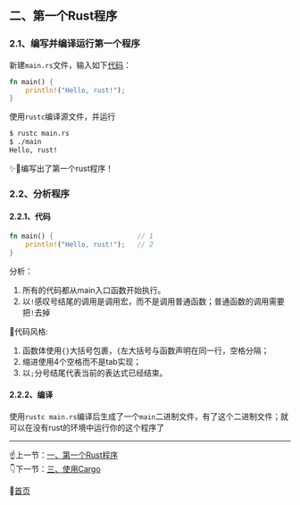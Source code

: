 ## 二、第一个Rust程序

### 2.1、编写并编译运行第一个程序
新建`main.rs`文件，输入如下[代码](../code/2/main.rs)：
```rust
fn main() {
    println!("Hello, rust!");
}
```

使用`rustc`编译源文件，并运行
```bash
$ rustc main.rs
$ ./main
Hello, rust!
```

✨🎉编写出了第一个rust程序！


### 2.2、分析程序

#### 2.2.1、代码
```rust
fn main() {                     // 1
    println!("Hello, rust!");   // 2
}
```

分析：
1. 所有的代码都从main入口函数开始执行。
2. 以`!`感叹号结尾的调用是调用宏，而不是调用普通函数；普通函数的调用需要把`!`去掉

🌈代码风格: 
1. 函数体使用`{}`大括号包裹，`{`左大括号与函数声明在同一行，空格分隔；
2. 缩进使用4个空格而不是tab实现；
3. 以`;`分号结尾代表当前的表达式已经结束。

#### 2.2.2、编译
使用`rustc main.rs`编译后生成了一个`main`二进制文件，有了这个二进制文件；就可以在没有rust的环境中运行你的这个程序了


------
☝️上一节：[一、第一个Rust程序](1.md)  
👇下一节：[三、使用Cargo](3.md)  

🤞[首页](../README.md)
